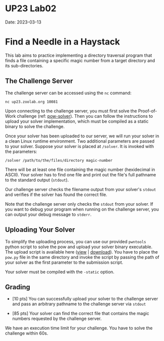 UP23 Lab02
==========
Date: 2023-03-13

# Find a Needle in a Haystack

This lab aims to practice implementing a directory traversal program that finds a file containing a specific magic number from a target directory and its sub-directories. 

## The Challenge Server

The challenge server can be accessed using the `nc` command:

```
nc up23.zoolab.org 10081
```

Upon connecting to the challenge server, you must first solve the Proof-of-Work challenge (ref: [pow-solver](https://md.zoolab.org/s/EHSmQ0szV)). Then you can follow the instructions to upload your solver implementation, which must be compiled as a static binary to solve the challenge.

Once your solver has been uploaded to our server, we will run your solver in a clean Linux runtime environment. Two additional parameters are passed to your solver. Suppose your solver is placed at `/solver`. It is invoked with the parameters:
```
/solver /path/to/the/files/directory magic-number
```
There will be at least one file containing the magic number (hexidecimal in ASCII). Your solver has to find one file and print out the file's full pathname to the standard output (`stdout`).

Our challenge server checks the filename output from your solver's `stdout` and verifies if the solver has found the correct file.

Note that the challenge server only checks the `stdout` from your solver. If you want to debug your program when running on the challenge server, you can output your debug message to `stderr`.

## Uploading Your Solver

To simplify the uploading process, you can use our provided `pwntools` python script to solve the pow and upload your solver binary executable. The upload script is available here ([view](https://up23.zoolab.org/code.html?file=up23/lab02/submit.py) | [download](https://up23.zoolab.org/up23/lab02/submit.py)). You have to place the `pow.py` file in the same directory and invoke the script by passing the path of your solver as the first parameter to the submission script.

Your solver must be compiled with the `-static` option.

## Grading

- [10 pts] You can successfully upload your solver to the challenge server and pass an arbitrary pathname to the challenge server via `stdout`

- [85 pts] Your solver can find the correct file that contains the magic numbers requested by the challenge server.

We have an execution time limit for your challenge. You have to solve the challenge within 60s.
